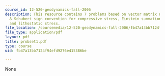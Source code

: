 ```yaml
---
course_id: 12-520-geodynamics-fall-2006
description: This resource contains 7 problems based on vector matrix notation, Turcotte
  & Schubert sign convention for compressive stress, Einstein summation, stress tensor,
  and lithostatic stress.
file_location: /coursemedia/12-520-geodynamics-fall-2006/fb47a13bb7124f94efd9276e415386be_probset1.pdf
file_type: application/pdf
layout: pdf
title: probset1.pdf
type: course
uid: fb47a13bb7124f94efd9276e415386be

---
```

None